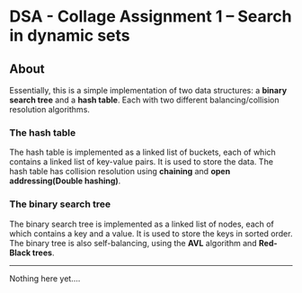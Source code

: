 # DSA - Collage Assignment 1 – Search in dynamic sets

## About  

Essentially, this is a simple implementation of two data structures: a **binary search tree** and a **hash table**. Each with two different balancing/collision resolution algorithms.

### The hash table
The hash table is implemented as a linked list of buckets, each of which contains a linked list of key-value pairs. It is used to store the data.
The hash table has collision resolution using **chaining** and **open addressing(Double hashing)**.  

### The binary search tree
The binary search tree is implemented as a linked list of nodes, each of which contains a key and a value. It is used to store the keys in sorted order.
The binary tree is also self-balancing, using the **AVL** algorithm and **Red-Black trees**.


---

Nothing here yet....
